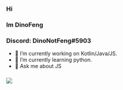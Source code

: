 ### Hi
 ### Im DinoFeng
 ### Discord: DinoNotFeng#5903
- 🔭 I’m currently working on Kotlin/Java/JS.
- 🌱 I’m currently learning python.
- 💬 Ask me about JS
###
 ![](https://github-readme-stats.vercel.app/api?username=dinofengz&show_icons=true&theme=tokyonight)
